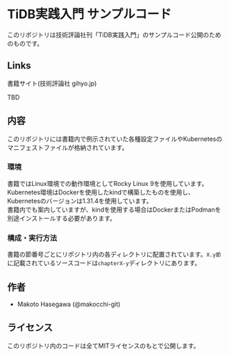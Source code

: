 # TiDB実践入門 サンプルコード

このリポジトリは技術評論社刊「TiDB実践入門」のサンプルコード公開のためのものです。

## Links

書籍サイト(技術評論社 gihyo.jp)

TBD

## 内容

このリポジトリには書籍内で例示されていた各種設定ファイルやKubernetesのマニフェストファイルが格納されています。

### 環境

書籍ではLinux環境での動作環境としてRocky Linux 9を使用しています。Kubernetes環境はDockerを使用したkindで構築したものを使用し、Kubernetesのバージョンは1.31.4を使用しています。  
書籍内でも案内していますが、kindを使用する場合はDockerまたはPodmanを別途インストールする必要があります。

### 構成・実行方法

書籍の節番号ごとにリポジトリ内の各ディレクトリに配置されています。`X.y節`に記載されているソースコードは`chapterX-y`ディレクトリにあります。

## 作者

* Makoto Hasegawa (@makocchi-git)

## ライセンス

このリポジトリ内のコードは全てMITライセンスのもとで公開します。
